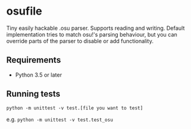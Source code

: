 # osufile

Tiny easily hackable .osu parser. Supports reading and writing. Default implementation tries to match osu!'s parsing behaviour, but you can override parts of the parser to disable or add functionality.

## Requirements

 * Python 3.5 or later

## Running tests

`python -m unittest -v test.[file you want to test]`

e.g. `python -m unittest -v test.test_osu`